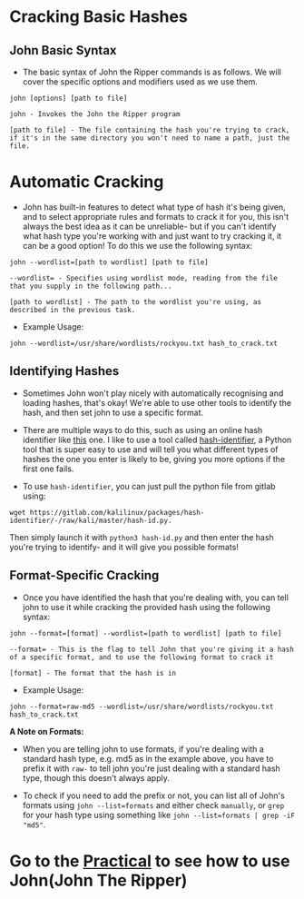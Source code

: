 # Cracking Basic Hashes

## John Basic Syntax

- The basic syntax of John the Ripper commands is as follows. We will cover the specific options and modifiers used as we use them.

```
john [options] [path to file]
```
```
john - Invokes the John the Ripper program
```
```
[path to file] - The file containing the hash you're trying to crack, if it's in the same directory you won't need to name a path, just the file.
```

# Automatic Cracking

- John has built-in features to detect what type of hash it's being given, and to select appropriate rules and formats to crack it for you, this isn't always the best idea as it can be unreliable- but if you can't identify what hash type you're working with and just want to try cracking it, it can be a good option! To do this we use the following syntax:

```
john --wordlist=[path to wordlist] [path to file]
```
```
--wordlist= - Specifies using wordlist mode, reading from the file that you supply in the following path...
```
```
[path to wordlist] - The path to the wordlist you're using, as described in the previous task.
```

- Example Usage:
```
john --wordlist=/usr/share/wordlists/rockyou.txt hash_to_crack.txt
```

## Identifying Hashes

- Sometimes John won't play nicely with automatically recognising and loading hashes, that's okay! We're able to use other tools to identify the hash, and then set john to use a specific format. 

- There are multiple ways to do this, such as using an online hash identifier like [this](https://hashes.com/en/tools/hash_identifier) one. I like to use a tool called [hash-identifier](https://gitlab.com/kalilinux/packages/hash-identifier/-/tree/kali/master), a Python tool that is super easy to use and will tell you what different types of hashes the one you enter is likely to be, giving you more options if the first one fails.

- To use `hash-identifier`, you can just pull the python file from gitlab using: 

```
wget https://gitlab.com/kalilinux/packages/hash-identifier/-/raw/kali/master/hash-id.py.
```

Then simply launch it with `python3 hash-id.py` and then enter the hash you're trying to identify- and it will give you possible formats!


## Format-Specific Cracking

- Once you have identified the hash that you're dealing with, you can tell john to use it while cracking the provided hash using the following syntax:
```
john --format=[format] --wordlist=[path to wordlist] [path to file]
```
```
--format= - This is the flag to tell John that you're giving it a hash of a specific format, and to use the following format to crack it
```
```
[format] - The format that the hash is in
```

- Example Usage:
```
john --format=raw-md5 --wordlist=/usr/share/wordlists/rockyou.txt hash_to_crack.txt
```

**A Note on Formats:**

- When you are telling john to use formats, if you're dealing with a standard hash type, e.g. md5 as in the example above, you have to prefix it with `raw-` to tell john you're just dealing with a standard hash type, though this doesn't always apply. 

- To check if you need to add the prefix or not, you can list all of John's formats using `john --list=formats` and either check `manually`, or `grep` for your hash type using something like `john --list=formats | grep -iF "md5"`.

# Go to the [Practical](https://github.com/ShubhamJagtap2000/Crypto101/tree/main/02%20-%20John%20The%20Ripper/04%20-%20Cracking%20Basic%20Hashes/Practical) to see how to use John(John The Ripper)
